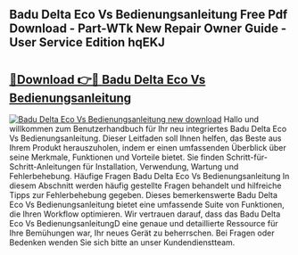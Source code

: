 ## Badu Delta Eco Vs Bedienungsanleitung Free Pdf Download - Part-WTk New Repair Owner Guide - User Service Edition hqEKJ

# <h2><a href="http://df2rj5.blite.top/?on=Badu+Delta+Eco+Vs+Bedienungsanleitung">🔗Download 👉🔴 Badu Delta Eco Vs Bedienungsanleitung</a></h2>

[![Badu Delta Eco Vs Bedienungsanleitung new download](https://i.imgur.com/lujVjoI.png)](http://df2rj5.blite.top/?on=Badu+Delta+Eco+Vs+Bedienungsanleitung)
Hallo und willkommen zum Benutzerhandbuch für Ihr neu integriertes Badu Delta Eco Vs Bedienungsanleitung. Dieser Leitfaden soll Ihnen helfen, das Beste aus Ihrem Produkt herauszuholen, indem er einen umfassenden Überblick über seine Merkmale, Funktionen und Vorteile bietet. Sie finden Schritt-für-Schritt-Anleitungen für Installation, Verwendung, Wartung und Fehlerbehebung. Häufige Fragen Badu Delta Eco Vs Bedienungsanleitung In diesem Abschnitt werden häufig gestellte Fragen behandelt und hilfreiche Tipps zur Fehlerbehebung gegeben. Dieses bemerkenswerte Badu Delta Eco Vs Bedienungsanleitung bietet eine umfassende Suite von Funktionen, die Ihren Workflow optimieren. Wir vertrauen darauf, dass das Badu Delta Eco Vs BedienungsanleitungD eine genaue und detaillierte Ressource für Ihre Bemühungen war, Ihr neues Gerät zu beherrschen. Bei Fragen oder Bedenken wenden Sie sich bitte an unser Kundendienstteam.
